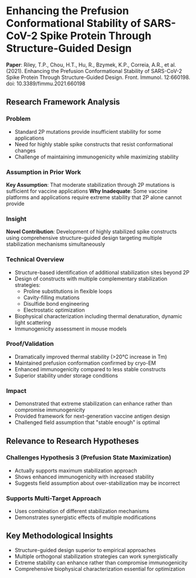 # Enhancing the Prefusion Conformational Stability of SARS-CoV-2 Spike Protein Through Structure-Guided Design

**Paper**: Riley, T.P., Chou, H.T., Hu, R., Bzymek, K.P., Correia, A.R., et al. (2021). Enhancing the Prefusion Conformational Stability of SARS-CoV-2 Spike Protein Through Structure-Guided Design. Front. Immunol. 12:660198. doi: 10.3389/fimmu.2021.660198

## Research Framework Analysis

### Problem
- Standard 2P mutations provide insufficient stability for some applications
- Need for highly stable spike constructs that resist conformational changes
- Challenge of maintaining immunogenicity while maximizing stability

### Assumption in Prior Work
**Key Assumption**: That moderate stabilization through 2P mutations is sufficient for vaccine applications
**Why Inadequate**: Some vaccine platforms and applications require extreme stability that 2P alone cannot provide

### Insight
**Novel Contribution**: Development of highly stabilized spike constructs using comprehensive structure-guided design targeting multiple stabilization mechanisms simultaneously

### Technical Overview
- Structure-based identification of additional stabilization sites beyond 2P
- Design of constructs with multiple complementary stabilization strategies:
  - Proline substitutions in flexible loops
  - Cavity-filling mutations
  - Disulfide bond engineering
  - Electrostatic optimization
- Biophysical characterization including thermal denaturation, dynamic light scattering
- Immunogenicity assessment in mouse models

### Proof/Validation
- Dramatically improved thermal stability (>20°C increase in Tm)
- Maintained prefusion conformation confirmed by cryo-EM
- Enhanced immunogenicity compared to less stable constructs
- Superior stability under storage conditions

### Impact
- Demonstrated that extreme stabilization can enhance rather than compromise immunogenicity
- Provided framework for next-generation vaccine antigen design
- Challenged field assumption that "stable enough" is optimal

## Relevance to Research Hypotheses

### Challenges Hypothesis 3 (Prefusion State Maximization)
- Actually supports maximum stabilization approach
- Shows enhanced immunogenicity with increased stability
- Suggests field assumption about over-stabilization may be incorrect

### Supports Multi-Target Approach
- Uses combination of different stabilization mechanisms
- Demonstrates synergistic effects of multiple modifications

## Key Methodological Insights
- Structure-guided design superior to empirical approaches
- Multiple orthogonal stabilization strategies can work synergistically
- Extreme stability can enhance rather than compromise immunogenicity
- Comprehensive biophysical characterization essential for optimization